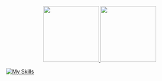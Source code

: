 <div align="center">
  <a href="https://github.com/juniioroliveira">
  <img height="150em" src="https://github-readme-stats.vercel.app/api?username=juniioroliveira&show_icons=true&theme=dark&include_all_commits=true&count_private=true"/>
  <img height="150em" src="https://github-readme-stats.vercel.app/api/top-langs/?username=juniioroliveira&layout=compact&langs_count=7&theme=dark"/>
</div>
    
[![My Skills](https://skillicons.dev/icons?i=aws,cs,css,bots,docker,dotnet,figma,git,github,js,nodejs,linux,mysql,postman,powershell,react,reactivex,regex,vscode,&theme=light)](https://skillicons.dev)
